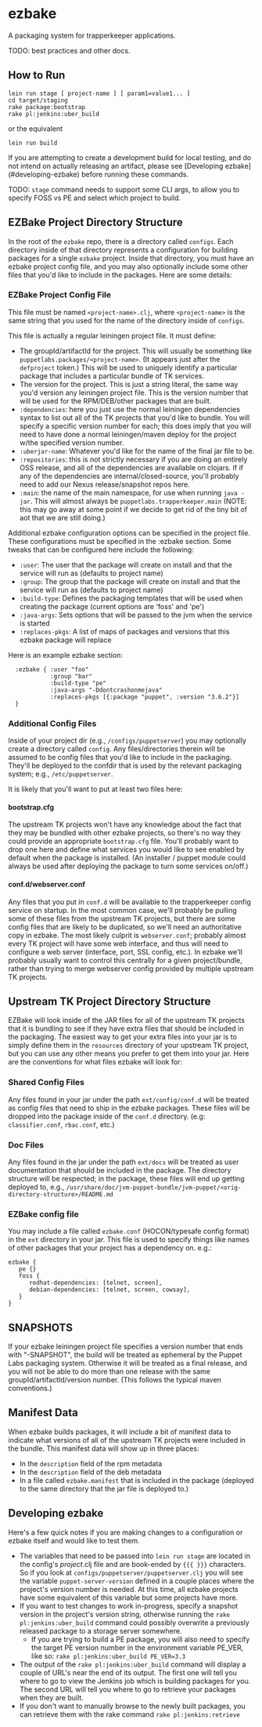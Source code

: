 ezbake
======

A packaging system for trapperkeeper applications.

TODO: best practices and other docs.

## How to Run

```
lein run stage [ project-name ] [ param1=value1... ]
cd target/staging
rake package:bootstrap
rake pl:jenkins:uber_build
```
or the equivalent
```
lein run build
```

If you are attempting to create a development build for local testing, and do
not intend on actually releasing an artifact, please see [Developing ezbake]
(#developing-ezbake) before running these commands.

TODO: `stage` command needs to support some CLI args, to allow you to specify
FOSS vs PE and select which project to build.

## EZBake Project Directory Structure

In the root of the `ezbake` repo, there is a directory called `configs`.  Each
directory inside of that directory represents a configuration for building packages
for a single `ezbake` project.  Inside that directory, you must have an ezbake
project config file, and you may also optionally include some other files that
you'd like to include in the packages.  Here are some details:

### EZBake Project Config File

This file must be named `<project-name>.clj`, where `<project-name>` is the
same string that you used for the name of the directory inside of `configs`.

This file is actually a regular leiningen project file.  It must define:

* The groupId/artifactId for the project.  This will usually be something like
  `puppetlabs.packages/<project-name>`.  (It appears just after the `defproject`
  token.)  This will be used to uniquely identify a particular package that
  includes a particular bundle of TK services.
* The version for the project.  This is just a string literal, the same way
  you'd version any leiningen project file.  This is the version number that
  will be used for the RPM/DEB/other packages that are built.
* `:dependencies`: here you just use the normal leiningen dependencies syntax
  to list out all of the TK projects that you'd like to bundle.  You will specify
  a specific version number for each; this does imply that you will need to have
  done a normal leiningen/maven deploy for the project w/the specified version
  number.
* `:uberjar-name`: Whatever you'd like for the name of the final jar file to be.
* `:repositories`: this is not strictly necessary if you are doing an entirely
  OSS release, and all of the dependencies are available on clojars.  If if any
  of the dependencies are internal/closed-source, you'll probably need to add
  our Nexus release/snapshot repos here.
* `:main`: the name of the main namespace, for use when running `java -jar`.  This
  will almost always be `puppetlabs.trapperkeeper.main` (NOTE: this may go away
  at some point if we decide to get rid of the tiny bit of aot that we are still
  doing.)

Additional ezbake configuration options can be specified in the project file.
These configurations must be specified in the :ezbake section. Some tweaks that
can be configured here include the following:

* `:user`: The user that the package will create on install and that the
  service will run as (defaults to project name)
* `:group`: The group that the package will create on install and that the
  service will run as (defaults to project name)
* `:build-type`: Defines the packaging templates that will be used when
  creating the package (current options are 'foss' and 'pe')
* `:java-args`: Sets options that will be passed to the jvm when the service is
  started
* `:replaces-pkgs`: A list of maps of packages and versions that this ezbake
  package will replace

Here is an example ezbake section:

```
  :ezbake { :user "foo"
            :group "bar"
            :build-type "pe"
            :java-args "-Ddontcrashonmejava"
            :replaces-pkgs [{:package "puppet", :version "3.6.2"}]
  }
```

### Additional Config Files

Inside of your project dir (e.g., `/configs/puppetserver`) you may optionally
create a directory called `config`.  Any files/directories therein will be assumed
to be config files that you'd like to include in the packaging.  They'll be deployed
to the confdir that is used by the relevant packaging system; e.g., `/etc/puppetserver`.

It is likely that you'll want to put at least two files here:

#### bootstrap.cfg

The upstream TK projects won't have any knowledge about the fact that they may
be bundled with other ezbake projects, so there's no way they could provide
an appropriate `bootstrap.cfg` file.  You'll probably want to drop one here
and define what services you would like to see enabled by default when the
package is installed.  (An installer / puppet module could always be used after
deploying the package to turn some services on/off.)

#### conf.d/webserver.conf

Any files that you put in `conf.d` will be available to the trapperkeeper config
service on startup.  In the most common case, we'll probably be pulling some of
these files from the upstream TK projects, but there are some config files that
are likely to be duplicated, so we'll need an authoritative copy in ezbake.  The
most likely culprit is `webserver.conf`; probably almost every TK project will
have some web interface, and thus will need to configure a web server (interface,
port, SSL config, etc.).  In ezbake we'll probably usually want to control this
centrally for a given project/bundle, rather than trying to merge webserver config
provided by multiple upstream TK projects.

## Upstream TK Project Directory Structure

EZBake will look inside of the JAR files for all of the upstream TK projects that
it is bundling to see if they have extra files that should be included in the
packaging.  The easiest way to get your extra files into your jar is to simply
define them in the `resources` directory of your upstream TK project, but you
can use any other means you prefer to get them into your jar.  Here are the
conventions for what files ezbake will look for:

### Shared Config Files

Any files found in your jar under the path `ext/config/conf.d` will be treated
as config files that need to ship in the ezbake packages.  These files will be
dropped into the package inside of the `conf.d` directory.  (e.g: `classifier.conf`,
`rbac.conf`, etc.)

### Doc Files

Any files found in the jar under the path `ext/docs` will be treated as user
documentation that should be included in the package.  The directory structure
will be respected; in the package, these files will end up getting deployed to,
e.g., `/usr/share/doc/jvm-puppet-bundle/jvm-puppet/<orig-directory-structure>/README.md`

### EZBake config file

You may include a file called `ezbake.conf` (HOCON/typesafe config format) in the
`ext` directory in your jar.  This file is used to specify things like names of
other packages that your project has a dependency on.  e.g.:

```
ezbake {
   pe {}
   foss {
      redhat-dependencies: [telnet, screen],
      debian-dependencies: [telnet, screen, cowsay],
   }
}
```

## SNAPSHOTS

If your ezbake leiningen project file specifies a version number that ends with
"-SNAPSHOT", the build will be treated as ephemeral by the Puppet Labs packaging
system.  Otherwise it will be treated as a final release, and you will not be
able to do more than one release with the same groupId/artifactId/version number.
(This follows the typical maven conventions.)

## Manifest Data

When ezbake builds packages, it will include a bit of manifest data to indicate
what versions of all of the upstream TK projects were included in the bundle.  This
manifest data will show up in three places:

* In the `description` field of the rpm metadata
* In the `description` field of the deb metadata
* In a file called `ezbake.manifest` that is included in the package (deployed to
  the same directory that the jar file is deployed to.)

## Developing ezbake

Here's a few quick notes if you are making changes to a configuration or ezbake 
itself and would like to test them.

* The variables that need to be passed into `lein run stage` are located in the
  config's _project_.clj file and are book-ended by `{{{ }}}` characters. 
  So if you look at `configs/puppetserver/puppetserver.clj` you will see the
  variable `puppet-server-version` defined in a couple places where the
  project's version number is needed. At this time, all ezbake projects have
  some equivalent of this variable but some projects have more.
* If you want to test changes to work in-progress, specify a snapshot version
  in the project's version string, otherwise running the 
  `rake pl:jenkins:uber_build` command could possibly overwrite a previously
  released package to a storage server somewhere. 
  * If you are trying to build a PE package, you will also need to specify the
    target PE version number in the environment variable PE_VER, like so:
    `rake pl:jenkins:uber_build PE_VER=3.3`
* The output of the `rake pl:jenkins:uber_build` command will display a couple
  of URL's near the end of its output. The first one will tell you where to go
  to view the Jenkins job which is building packages for you. The second URL
  will tell you where to go to retrieve your packages when they are built.
* If you don't want to manually browse to the newly built packages, you can 
  retrieve them with the rake command `rake pl:jenkins:retrieve`
 

  


